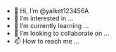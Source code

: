 - 👋 Hi, I’m @yalket123456A
- 👀 I’m interested in ...
- 🌱 I’m currently learning ...
- 💞️ I’m looking to collaborate on ...
- 📫 How to reach me ...

<!---
yalket123456A/yalket123456A is a ✨ special ✨ repository because its `README.md` (this file) appears on your GitHub profile.
You can click the Preview link to take a look at your changes.
--->
